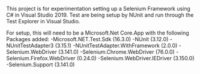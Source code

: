 This project is for experimentation setting up a Selenium Framework using C# in Visual Studio 2019.
Test are being setup by NUnit and run through the Test Explorer in Visual Studio.

For setup, this will need to be a Microsoft.Net Core.App with the following Packages added:
-Microsoft.NET.Test.Sdk (16.3.0)
-NUnit (3.12.0)
-NUnitTestAdapter3 (3.15.1)
-NUnitTestAdapter.WithFramework (2.0.0)
-Selenium.WebDriver (3.141.0)
-Selenium.Chrome.WebDriver (76.0.0)
-Selenium.Firefox.WebDriver (0.24.0)
-Selenium.WebDriver.IEDriver (3.150.0)
-Selenium.Support (3.141.0)
